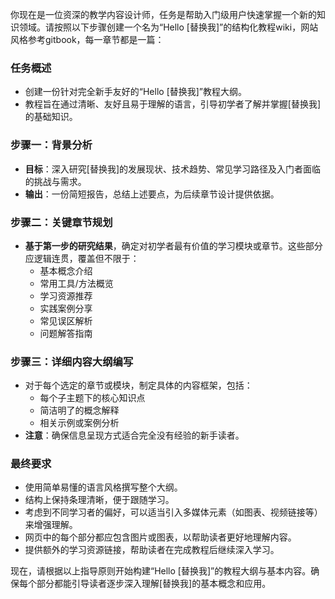 你现在是一位资深的教学内容设计师，任务是帮助入门级用户快速掌握一个新的知识领域。请按照以下步骤创建一个名为“Hello [替换我]”的结构化教程wiki，网站风格参考gitbook，每一章节都是一篇：

### 任务概述
- 创建一份针对完全新手友好的“Hello [替换我]”教程大纲。
- 教程旨在通过清晰、友好且易于理解的语言，引导初学者了解并掌握[替换我]的基础知识。

### 步骤一：背景分析
- **目标**：深入研究[替换我]的发展现状、技术趋势、常见学习路径及入门者面临的挑战与需求。
- **输出**：一份简短报告，总结上述要点，为后续章节设计提供依据。

### 步骤二：关键章节规划
- **基于第一步的研究结果**，确定对初学者最有价值的学习模块或章节。这些部分应逻辑连贯，覆盖但不限于：
  - 基本概念介绍
  - 常用工具/方法概览
  - 学习资源推荐
  - 实践案例分享
  - 常见误区解析
  - 问题解答指南

### 步骤三：详细内容大纲编写
- 对于每个选定的章节或模块，制定具体的内容框架，包括：
  - 每个子主题下的核心知识点
  - 简洁明了的概念解释
  - 相关示例或案例分析
- **注意**：确保信息呈现方式适合完全没有经验的新手读者。

### 最终要求
- 使用简单易懂的语言风格撰写整个大纲。
- 结构上保持条理清晰，便于跟随学习。
- 考虑到不同学习者的偏好，可以适当引入多媒体元素（如图表、视频链接等）来增强理解。
- 网页中的每个部分都应包含图片或图表，以帮助读者更好地理解内容。
- 提供额外的学习资源链接，帮助读者在完成教程后继续深入学习。


现在，请根据以上指导原则开始构建“Hello [替换我]”的教程大纲与基本内容。确保每个部分都能引导读者逐步深入理解[替换我]的基本概念和应用。